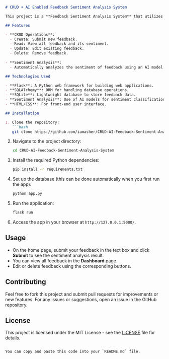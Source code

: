 
```markdown
# CRUD + AI Enabled Feedback Sentiment Analysis System

This project is a **Feedback Sentiment Analysis System** that utilizes **CRUD operations** and **AI** for analyzing the sentiment of customer feedback. It allows users to submit, view, edit, and delete feedback, while using AI models to classify the sentiment of the feedback as either **Positive**, **Negative**, or **Neutral**.

## Features

- **CRUD Operations**:
  - Create: Submit new feedback.
  - Read: View all feedback and its sentiment.
  - Update: Edit existing feedback.
  - Delete: Remove feedback.
  
- **Sentiment Analysis**: 
  - Automatically analyzes the sentiment of feedback using an AI model.

## Technologies Used

- **Flask**: A Python web framework for building web applications.
- **SQLAlchemy**: ORM for handling database operations.
- **SQLite**: Lightweight database to store feedback data.
- **Sentiment Analysis**: Use of AI models for sentiment classification.
- **HTML/CSS**: For front-end user interface.

## Installation

1. Clone the repository:
   ```bash
   git clone https://github.com/iamasher/CRUD-AI-Feedback-Sentiment-Analysis-System.git
   ```

2. Navigate to the project directory:
   ```bash
   cd CRUD-AI-Feedback-Sentiment-Analysis-System
   ```

3. Install the required Python dependencies:
   ```bash
   pip install -r requirements.txt
   ```

4. Set up the database (this can be done automatically when you first run the app):
   ```bash
   python app.py
   ```

5. Run the application:
   ```bash
   flask run
   ```

6. Access the app in your browser at `http://127.0.0.1:5000/`.

## Usage

- On the home page, submit your feedback in the text box and click **Submit** to see the sentiment analysis result.
- You can view all feedback in the **Dashboard** page.
- Edit or delete feedback using the corresponding buttons.

## Contributing

Feel free to fork this project and submit pull requests for improvements or new features. For any issues or suggestions, open an issue in the GitHub repository.

## License

This project is licensed under the MIT License - see the [LICENSE](LICENSE) file for details.
```

You can copy and paste this code into your `README.md` file.
